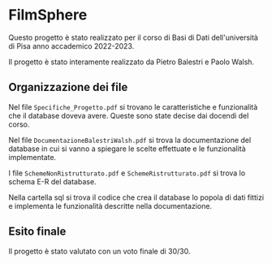 # FilmSphere
Questo progetto è stato realizzato per il corso di Basi di Dati dell'università di Pisa anno accademico 2022-2023. 

Il progetto è stato interamente realizzato da Pietro Balestri e Paolo Walsh.
## Organizzazione dei file
Nel file `Specifiche_Progetto.pdf` si trovano le caratteristiche e funzionalità che il database doveva avere. Queste sono state decise dai docendi del corso.

Nel file `DocumentazioneBalestriWalsh.pdf` si trova la documentazione del database in cui si vanno a spiegare le scelte effettuate e le funzionalità implementate.

I file `SchemeNonRistrutturato.pdf` e `SchemeRistrutturato.pdf` si trova lo schema E-R del database.

Nella cartella sql si trova il codice che crea il database lo popola di dati fittizi e implementa le funzionalità descritte nella documentazione.

## Esito finale

Il progetto è stato valutato con un voto finale di 30/30.
